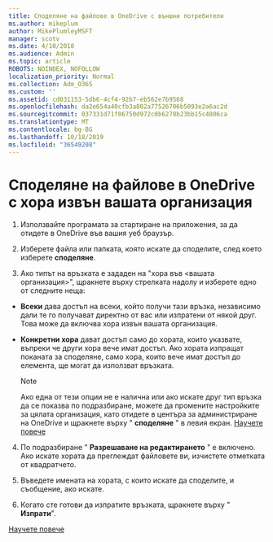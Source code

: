 ```yaml
---
title: Споделяне на файлове в OneDrive с външни потребители
ms.author: mikeplum
author: MikePlumleyMSFT
manager: scotv
ms.date: 4/10/2018
ms.audience: Admin
ms.topic: article
ROBOTS: NOINDEX, NOFOLLOW
localization_priority: Normal
ms.collection: Adm_O365
ms.custom: ''
ms.assetid: cd031153-5db6-4cf4-92b7-eb562e7b9568
ms.openlocfilehash: da2e654a40cfb3a802a77526706b5093e2a6ac2d
ms.sourcegitcommit: 037331d71f06750d972c0b6278b23bb15c4806ca
ms.translationtype: MT
ms.contentlocale: bg-BG
ms.lasthandoff: 10/18/2019
ms.locfileid: "36549208"
---
```

# <a name="share-files-in-onedrive-with-people-outside-your-organization"></a>Споделяне на файлове в OneDrive с хора извън вашата организация

1. Използвайте програмата за стартиране на приложения, за да отидете в OneDrive във вашия уеб браузър. 
    
2. Изберете файла или папката, която искате да споделите, след което изберете **споделяне**. 
    
3. Ако типът на връзката е зададен на "хора във \<вашата организация\>", щракнете върху стрелката надолу и изберете едно от следните неща: 
    
  - **Всеки** дава достъп на всеки, който получи тази връзка, независимо дали те го получават директно от вас или изпратени от някой друг. Това може да включва хора извън вашата организация. 
    
  - **Конкретни хора** дават достъп само до хората, които указвате, въпреки че други хора вече имат достъп. Ако хората изпращат поканата за споделяне, само хора, които вече имат достъп до елемента, ще могат да използват връзката. 
    
    > [!NOTE]
    > Ако една от тези опции не е налична или ако искате друг тип връзка да се показва по подразбиране, можете да промените настройките за цялата организация, като отидете в центъра за администриране на OneDrive и щракнете върху " **споделяне** " в левия екран. [Научете повече](https://go.microsoft.com/fwlink/?linkid=871961)
  
4. По подразбиране " **Разрешаване на редактирането** " е включено. Ако искате хората да преглеждат файловете ви, изчистете отметката от квадратчето. 
    
5. Въведете имената на хората, с които искате да споделите, и съобщение, ако искате.
    
6. Когато сте готови да изпратите връзката, щракнете върху " **Изпрати**". 
    
[Научете повече](https://go.microsoft.com/fwlink/?linkid=871861)
  

